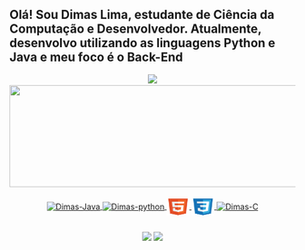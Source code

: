 ## Olá! Sou Dimas Lima, estudante de Ciência da Computação e Desenvolvedor. Atualmente, desenvolvo utilizando as linguagens Python e Java e meu foco é o Back-End 
<div align="center">
  <a href="https://github.com/dimaslima30">
  <img height="180em" src="https://github-readme-stats.vercel.app/api?username=dimaslima30&show_icons=true&theme=dracula&include_all_commits=true&count_private=true"/>
  <img height="180em" width="550em" src="https://github-readme-stats.vercel.app/api/top-langs/?username=dimaslima30&layout=compact&langs_count=7&theme=dracula"/>
</div>
  
<div align="center" style="display: inline_block"><br>
  <img align="center" alt="Dimas-Java" height="30" width="40" src="https://raw.githubusercontent.com/jmnote/z-icons/master/svg/java.svg">
  <img align="center" alt="Dimas-python" height="30" width="40" src="https://raw.githubusercontent.com/jmnote/z-icons/master/svg/python.svg">
  <img align="center" alt="Dimas-HTML" height="30" width="40" src="https://raw.githubusercontent.com/devicons/devicon/master/icons/html5/html5-original.svg">
  <img align="center" alt="Dimas-CSS" height="30" width="40" src="https://raw.githubusercontent.com/devicons/devicon/master/icons/css3/css3-original.svg">
  <img align="center" alt="Dimas-C" height="30" width="40" src="https://raw.githubusercontent.com/jmnote/z-icons/master/svg/c.svg">
</div>
  
  ##
  
<div align="center">
  <a href = "mailto:dimaslima1299@gmail.com"><img src="https://img.shields.io/badge/-Gmail-%23333?style=for-the-badge&logo=gmail&logoColor=white" target="_blank"></a>
  <a href="https://www.linkedin.com/in/dimaslima1299/" target="_blank"><img src="https://img.shields.io/badge/-LinkedIn-%230077B5?style=for-the-badge&logo=linkedin&logoColor=white" target="_blank"></a>
</div>
